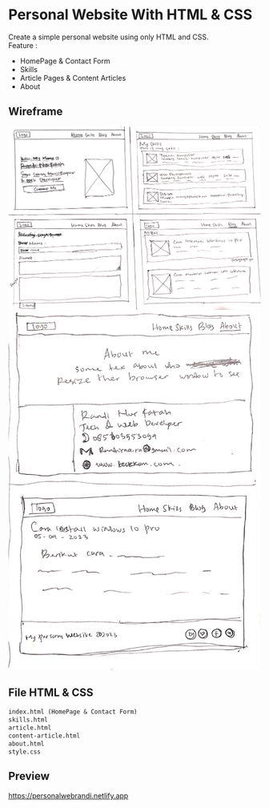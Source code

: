 # Personal Website With HTML & CSS
Create a simple personal website using only HTML and CSS.  
Feature :  
* HomePage & Contact Form
* Skills
* Article Pages & Content Articles
* About

## Wireframe
![wireframe1](./F-image/Wireframe1.jpg)  
![Wireframe2](./F-image/Wireframe2.jpg)

## File HTML & CSS
```
index.html (HomePage & Contact Form)
skills.html
article.html
content-article.html
about.html
style.css
```
## Preview
https://personalwebrandi.netlify.app

